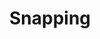 ---
layout: prefab
title: Snapping
data_file: Snapping
parent: Prefabs
nav_exclude: true
search_exclude: false
---